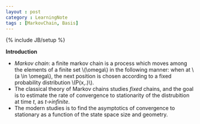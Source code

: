 ```yaml
---
layout : post
category : LearningNote
tags : [MarkovChain, Basis]
---
```

{% include JB/setup %}

**Introduction**

- *Markov chain*: a finite markov chain is a process which moves among the elements of a finite set \\(\omega\\) in the following manner: when at \\(a \in \omega\\), the next position is chosen according to a fixed probability distribution \\(P(x,.)\\).
- The classical theory of Markov chains studies *fixed* chains, and the goal is to estimate the rate of convergence to stationarity of the distrubition at time *t*, as *t->infinite*.
- The modern studies is to find the asymptotics of convergence to stationary as a function of the state space size and geometry.